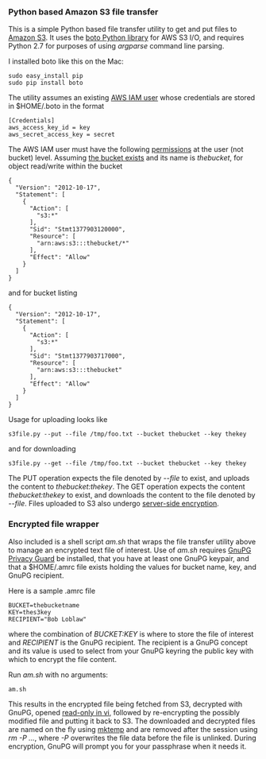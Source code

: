 
### Python based Amazon S3 file transfer

This is a simple Python based file transfer utility to get and put files to [Amazon S3](http://aws.amazon.com/s3/).
It uses the [boto Python library](http://boto.s3.amazonaws.com/s3_tut.html)
for AWS S3 I/O, and requires Python 2.7 for purposes of using _argparse_ command line parsing.

I installed boto like this on the Mac:

    sudo easy_install pip
    sudo pip install boto

The utility assumes an existing [AWS IAM user](http://docs.aws.amazon.com/IAM/latest/UserGuide/Using_SettingUpUser.html)
whose credentials are stored in $HOME/.boto in the format

    [Credentials]
    aws_access_key_id = key
    aws_secret_access_key = secret

The AWS IAM user must have the
following [permissions](http://docs.aws.amazon.com/IAM/latest/UserGuide/ManagingPolicies.html) at the user (not bucket) level.
Assuming [the bucket exists](http://docs.aws.amazon.com/AmazonS3/latest/gsg/CreatingABucket.html) and its name
is _thebucket_, for object read/write within the bucket

    {
      "Version": "2012-10-17",
      "Statement": [
        {
          "Action": [
            "s3:*"
          ],
          "Sid": "Stmt1377903120000",
          "Resource": [
            "arn:aws:s3:::thebucket/*"
          ],
          "Effect": "Allow"
        }
      ]
    }

 and for bucket listing

    {
      "Version": "2012-10-17",
      "Statement": [
        {
          "Action": [
            "s3:*"
          ],
          "Sid": "Stmt1377903717000",
          "Resource": [
            "arn:aws:s3:::thebucket"
          ],
          "Effect": "Allow"
        }
      ]
    }

Usage for uploading looks like

    s3file.py --put --file /tmp/foo.txt --bucket thebucket --key thekey

and for downloading

    s3file.py --get --file /tmp/foo.txt --bucket thebucket --key thekey

The PUT operation expects the file denoted by _--file_ to exist, and uploads the content to _thebucket:thekey_.
The GET operation expects the content _thebucket:thekey_ to exist, and downloads the content to the file denoted
by _--file_.  Files uploaded to S3 also undergo
[server-side encryption](http://docs.aws.amazon.com/AmazonS3/latest/dev/UsingServerSideEncryption.html).

### Encrypted file wrapper

Also included is a shell script _am.sh_ that wraps the file transfer utility above to manage an encrypted text file of
interest.  Use of  _am.sh_ requires [GnuPG Privacy Guard](http://www.gnupg.org) be installed,
that you have at least one GnuPG keypair, and that a $HOME/.amrc file exists holding the values for bucket name, key, and
GnuPG recipient.

Here is a sample .amrc file

    BUCKET=thebucketname
    KEY=thes3key
    RECIPIENT="Bob Loblaw"

where the combination of  _BUCKET:KEY_ is where to store the file of interest and _RECIPIENT_ is the GnuPG
recipient.  The recipient is a GnuPG concept and its value is used to select from your GnuPG keyring the
public key with which to encrypt the file content.

Run _am.sh_ with no arguments:

    am.sh

This results in the encrypted file being fetched from S3, decrypted with GnuPG,
opened [read-only in vi](http://vimdoc.sourceforge.net/htmldoc/starting.html#-R), followed by re-encrypting the
possibly modified file and putting it back to S3.  The downloaded and decrypted files are named on the
fly using [mktemp](http://unixhelp.ed.ac.uk/CGI/man-cgi?mktemp) and are removed after the session using _rm -P ..._,
where _-P_ overwrites the file data before the file is unlinked.  During encryption, GnuPG will prompt you for
your passphrase when it needs it.
